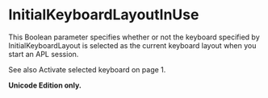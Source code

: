 # InitialKeyboardLayoutInUse

This Boolean parameter specifies whether or not the keyboard specified by InitialKeyboardLayout is selected as the current keyboard layout when you start an APL session.

See also Activate selected keyboard on page 1.

**Unicode Edition only.**
